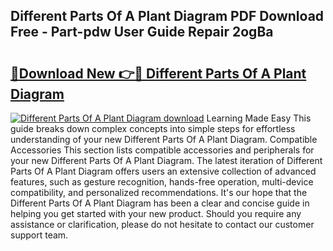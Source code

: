 ## Different Parts Of A Plant Diagram PDF Download Free - Part-pdw User Guide Repair 2ogBa

# <h2><a href="http://dfm7oat.blite.top/?on=Different+Parts+Of+A+Plant+Diagram">🔗Download New 👉🔴 Different Parts Of A Plant Diagram</a></h2>

[![Different Parts Of A Plant Diagram download](https://i.imgur.com/lujVjoI.png)](http://dfm7oat.blite.top/?on=Different+Parts+Of+A+Plant+Diagram)
Learning Made Easy This guide breaks down complex concepts into simple steps for effortless understanding of your new Different Parts Of A Plant Diagram. Compatible Accessories This section lists compatible accessories and peripherals for your new Different Parts Of A Plant Diagram. The latest iteration of Different Parts Of A Plant Diagram offers users an extensive collection of advanced features, such as gesture recognition, hands-free operation, multi-device compatibility, and personalized recommendations. It's our hope that the Different Parts Of A Plant Diagram has been a clear and concise guide in helping you get started with your new product. Should you require any assistance or clarification, please do not hesitate to contact our customer support team.

